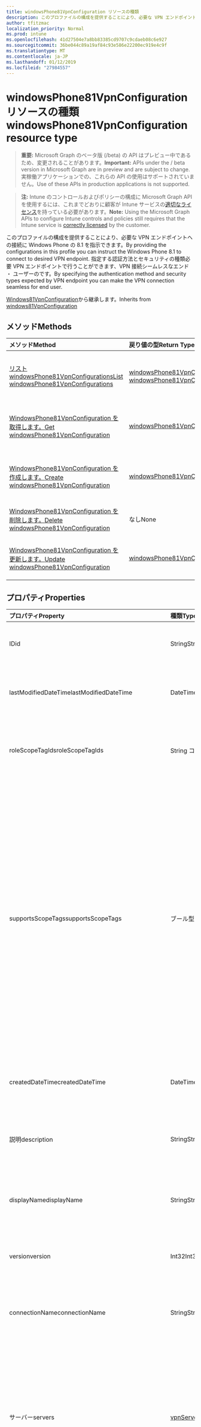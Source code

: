 ```yaml
---
title: windowsPhone81VpnConfiguration リソースの種類
description: このプロファイルの構成を提供することにより、必要な VPN エンドポイントへの接続に Windows Phone の 8.1 を指示できます。 指定する認証方法とセキュリティの種類必要 VPN エンドポイントで行うことができます、VPN 接続シームレスなエンド ・ ユーザーのです。
author: tfitzmac
localization_priority: Normal
ms.prod: intune
ms.openlocfilehash: 41d27504e7a8bb83385cd9707c9cdaeb08c6e927
ms.sourcegitcommit: 36be044c89a19af84c93e586e22200ec919e4c9f
ms.translationtype: MT
ms.contentlocale: ja-JP
ms.lasthandoff: 01/12/2019
ms.locfileid: "27984557"
---
```

# <a name="windowsphone81vpnconfiguration-resource-type"></a><span data-ttu-id="415b3-104">windowsPhone81VpnConfiguration リソースの種類</span><span class="sxs-lookup"><span data-stu-id="415b3-104">windowsPhone81VpnConfiguration resource type</span></span>

> <span data-ttu-id="415b3-105">**重要:** Microsoft Graph のベータ版 (/beta) の API はプレビュー中であるため、変更されることがあります。</span><span class="sxs-lookup"><span data-stu-id="415b3-105">**Important:** APIs under the / beta version in Microsoft Graph are in preview and are subject to change.</span></span> <span data-ttu-id="415b3-106">実稼働アプリケーションでの、これらの API の使用はサポートされていません。</span><span class="sxs-lookup"><span data-stu-id="415b3-106">Use of these APIs in production applications is not supported.</span></span>

> <span data-ttu-id="415b3-107">**注:** Intune のコントロールおよびポリシーの構成に Microsoft Graph API を使用するには、これまでどおりに顧客が Intune サービスの[適切なライセンス](https://go.microsoft.com/fwlink/?linkid=839381)を持っている必要があります。</span><span class="sxs-lookup"><span data-stu-id="415b3-107">**Note:** Using the Microsoft Graph APIs to configure Intune controls and policies still requires that the Intune service is [correctly licensed](https://go.microsoft.com/fwlink/?linkid=839381) by the customer.</span></span>

<span data-ttu-id="415b3-108">このプロファイルの構成を提供することにより、必要な VPN エンドポイントへの接続に Windows Phone の 8.1 を指示できます。</span><span class="sxs-lookup"><span data-stu-id="415b3-108">By providing the configurations in this profile you can instruct the Windows Phone 8.1 to connect to desired VPN endpoint.</span></span> <span data-ttu-id="415b3-109">指定する認証方法とセキュリティの種類必要 VPN エンドポイントで行うことができます、VPN 接続シームレスなエンド ・ ユーザーのです。</span><span class="sxs-lookup"><span data-stu-id="415b3-109">By specifying the authentication method and security types expected by VPN endpoint you can make the VPN connection seamless for end user.</span></span>

<span data-ttu-id="415b3-110">[Windows81VpnConfiguration](../resources/intune-deviceconfig-windows81vpnconfiguration.md)から継承します。</span><span class="sxs-lookup"><span data-stu-id="415b3-110">Inherits from [windows81VpnConfiguration](../resources/intune-deviceconfig-windows81vpnconfiguration.md)</span></span>

## <a name="methods"></a><span data-ttu-id="415b3-111">メソッド</span><span class="sxs-lookup"><span data-stu-id="415b3-111">Methods</span></span>
|<span data-ttu-id="415b3-112">メソッド</span><span class="sxs-lookup"><span data-stu-id="415b3-112">Method</span></span>|<span data-ttu-id="415b3-113">戻り値の型</span><span class="sxs-lookup"><span data-stu-id="415b3-113">Return Type</span></span>|<span data-ttu-id="415b3-114">説明</span><span class="sxs-lookup"><span data-stu-id="415b3-114">Description</span></span>|
|:---|:---|:---|
|[<span data-ttu-id="415b3-115">リスト windowsPhone81VpnConfigurations</span><span class="sxs-lookup"><span data-stu-id="415b3-115">List windowsPhone81VpnConfigurations</span></span>](../api/intune-deviceconfig-windowsphone81vpnconfiguration-list.md)|<span data-ttu-id="415b3-116">[windowsPhone81VpnConfiguration](../resources/intune-deviceconfig-windowsphone81vpnconfiguration.md)コレクション</span><span class="sxs-lookup"><span data-stu-id="415b3-116">[windowsPhone81VpnConfiguration](../resources/intune-deviceconfig-windowsphone81vpnconfiguration.md) collection</span></span>|<span data-ttu-id="415b3-117">[WindowsPhone81VpnConfiguration](../resources/intune-deviceconfig-windowsphone81vpnconfiguration.md)オブジェクトのプロパティと関係を一覧表示します。</span><span class="sxs-lookup"><span data-stu-id="415b3-117">List properties and relationships of the [windowsPhone81VpnConfiguration](../resources/intune-deviceconfig-windowsphone81vpnconfiguration.md) objects.</span></span>|
|[<span data-ttu-id="415b3-118">WindowsPhone81VpnConfiguration を取得します。</span><span class="sxs-lookup"><span data-stu-id="415b3-118">Get windowsPhone81VpnConfiguration</span></span>](../api/intune-deviceconfig-windowsphone81vpnconfiguration-get.md)|[<span data-ttu-id="415b3-119">windowsPhone81VpnConfiguration</span><span class="sxs-lookup"><span data-stu-id="415b3-119">windowsPhone81VpnConfiguration</span></span>](../resources/intune-deviceconfig-windowsphone81vpnconfiguration.md)|<span data-ttu-id="415b3-120">[WindowsPhone81VpnConfiguration](../resources/intune-deviceconfig-windowsphone81vpnconfiguration.md)オブジェクトのプロパティと関係を参照してください。</span><span class="sxs-lookup"><span data-stu-id="415b3-120">Read properties and relationships of the [windowsPhone81VpnConfiguration](../resources/intune-deviceconfig-windowsphone81vpnconfiguration.md) object.</span></span>|
|[<span data-ttu-id="415b3-121">WindowsPhone81VpnConfiguration を作成します。</span><span class="sxs-lookup"><span data-stu-id="415b3-121">Create windowsPhone81VpnConfiguration</span></span>](../api/intune-deviceconfig-windowsphone81vpnconfiguration-create.md)|[<span data-ttu-id="415b3-122">windowsPhone81VpnConfiguration</span><span class="sxs-lookup"><span data-stu-id="415b3-122">windowsPhone81VpnConfiguration</span></span>](../resources/intune-deviceconfig-windowsphone81vpnconfiguration.md)|<span data-ttu-id="415b3-123">新しい[windowsPhone81VpnConfiguration](../resources/intune-deviceconfig-windowsphone81vpnconfiguration.md)オブジェクトを作成します。</span><span class="sxs-lookup"><span data-stu-id="415b3-123">Create a new [windowsPhone81VpnConfiguration](../resources/intune-deviceconfig-windowsphone81vpnconfiguration.md) object.</span></span>|
|[<span data-ttu-id="415b3-124">WindowsPhone81VpnConfiguration を削除します。</span><span class="sxs-lookup"><span data-stu-id="415b3-124">Delete windowsPhone81VpnConfiguration</span></span>](../api/intune-deviceconfig-windowsphone81vpnconfiguration-delete.md)|<span data-ttu-id="415b3-125">なし</span><span class="sxs-lookup"><span data-stu-id="415b3-125">None</span></span>|<span data-ttu-id="415b3-126">の[windowsPhone81VpnConfiguration](../resources/intune-deviceconfig-windowsphone81vpnconfiguration.md)を削除します。</span><span class="sxs-lookup"><span data-stu-id="415b3-126">Deletes a [windowsPhone81VpnConfiguration](../resources/intune-deviceconfig-windowsphone81vpnconfiguration.md).</span></span>|
|[<span data-ttu-id="415b3-127">WindowsPhone81VpnConfiguration を更新します。</span><span class="sxs-lookup"><span data-stu-id="415b3-127">Update windowsPhone81VpnConfiguration</span></span>](../api/intune-deviceconfig-windowsphone81vpnconfiguration-update.md)|[<span data-ttu-id="415b3-128">windowsPhone81VpnConfiguration</span><span class="sxs-lookup"><span data-stu-id="415b3-128">windowsPhone81VpnConfiguration</span></span>](../resources/intune-deviceconfig-windowsphone81vpnconfiguration.md)|<span data-ttu-id="415b3-129">[WindowsPhone81VpnConfiguration](../resources/intune-deviceconfig-windowsphone81vpnconfiguration.md)オブジェクトのプロパティを更新します。</span><span class="sxs-lookup"><span data-stu-id="415b3-129">Update the properties of a [windowsPhone81VpnConfiguration](../resources/intune-deviceconfig-windowsphone81vpnconfiguration.md) object.</span></span>|

## <a name="properties"></a><span data-ttu-id="415b3-130">プロパティ</span><span class="sxs-lookup"><span data-stu-id="415b3-130">Properties</span></span>
|<span data-ttu-id="415b3-131">プロパティ</span><span class="sxs-lookup"><span data-stu-id="415b3-131">Property</span></span>|<span data-ttu-id="415b3-132">種類</span><span class="sxs-lookup"><span data-stu-id="415b3-132">Type</span></span>|<span data-ttu-id="415b3-133">説明</span><span class="sxs-lookup"><span data-stu-id="415b3-133">Description</span></span>|
|:---|:---|:---|
|<span data-ttu-id="415b3-134">ID</span><span class="sxs-lookup"><span data-stu-id="415b3-134">id</span></span>|<span data-ttu-id="415b3-135">String</span><span class="sxs-lookup"><span data-stu-id="415b3-135">String</span></span>|<span data-ttu-id="415b3-136">エンティティのキー。</span><span class="sxs-lookup"><span data-stu-id="415b3-136">Key of the entity.</span></span> <span data-ttu-id="415b3-137">[deviceConfiguration](../resources/intune-deviceconfig-deviceconfiguration.md) から継承します</span><span class="sxs-lookup"><span data-stu-id="415b3-137">Inherited from [deviceConfiguration](../resources/intune-deviceconfig-deviceconfiguration.md)</span></span>|
|<span data-ttu-id="415b3-138">lastModifiedDateTime</span><span class="sxs-lookup"><span data-stu-id="415b3-138">lastModifiedDateTime</span></span>|<span data-ttu-id="415b3-139">DateTimeOffset</span><span class="sxs-lookup"><span data-stu-id="415b3-139">DateTimeOffset</span></span>|<span data-ttu-id="415b3-140">オブジェクトが最後に変更された DateTime。</span><span class="sxs-lookup"><span data-stu-id="415b3-140">DateTime the object was last modified.</span></span> <span data-ttu-id="415b3-141">[deviceConfiguration](../resources/intune-deviceconfig-deviceconfiguration.md) から継承します</span><span class="sxs-lookup"><span data-stu-id="415b3-141">Inherited from [deviceConfiguration](../resources/intune-deviceconfig-deviceconfiguration.md)</span></span>|
|<span data-ttu-id="415b3-142">roleScopeTagIds</span><span class="sxs-lookup"><span data-stu-id="415b3-142">roleScopeTagIds</span></span>|<span data-ttu-id="415b3-143">String コレクション</span><span class="sxs-lookup"><span data-stu-id="415b3-143">String collection</span></span>|<span data-ttu-id="415b3-144">このエンティティ インスタンスのスコープのタグのリストです。</span><span class="sxs-lookup"><span data-stu-id="415b3-144">List of Scope Tags for this Entity instance.</span></span> <span data-ttu-id="415b3-145">[deviceConfiguration](../resources/intune-deviceconfig-deviceconfiguration.md) から継承します</span><span class="sxs-lookup"><span data-stu-id="415b3-145">Inherited from [deviceConfiguration](../resources/intune-deviceconfig-deviceconfiguration.md)</span></span>|
|<span data-ttu-id="415b3-146">supportsScopeTags</span><span class="sxs-lookup"><span data-stu-id="415b3-146">supportsScopeTags</span></span>|<span data-ttu-id="415b3-147">ブール型</span><span class="sxs-lookup"><span data-stu-id="415b3-147">Boolean</span></span>|<span data-ttu-id="415b3-148">デバイスの構成を基になるスコープのタグの割り当てをサポートしているかどうかを示します。</span><span class="sxs-lookup"><span data-stu-id="415b3-148">Indicates whether or not the underlying Device Configuration supports the assignment of scope tags.</span></span> <span data-ttu-id="415b3-149">この値が false であり、エンティティをスコープ指定されたユーザーには表示されませんがある場合、ScopeTags プロパティに割り当てることは許可されていません。</span><span class="sxs-lookup"><span data-stu-id="415b3-149">Assigning to the ScopeTags property is not allowed when this value is false and entities will not be visible to scoped users.</span></span> <span data-ttu-id="415b3-150">これは、Silverlight で作成されたレガシ ポリシーに対して発生し、削除して、Azure ポータル内のポリシーを再作成することで解決できます。</span><span class="sxs-lookup"><span data-stu-id="415b3-150">This occurs for Legacy policies created in Silverlight and can be resolved by deleting and recreating the policy in the Azure Portal.</span></span> <span data-ttu-id="415b3-151">このプロパティは読み取りのみ可能です。</span><span class="sxs-lookup"><span data-stu-id="415b3-151">This property is read-only.</span></span> <span data-ttu-id="415b3-152">[deviceConfiguration](../resources/intune-deviceconfig-deviceconfiguration.md) から継承します</span><span class="sxs-lookup"><span data-stu-id="415b3-152">Inherited from [deviceConfiguration](../resources/intune-deviceconfig-deviceconfiguration.md)</span></span>|
|<span data-ttu-id="415b3-153">createdDateTime</span><span class="sxs-lookup"><span data-stu-id="415b3-153">createdDateTime</span></span>|<span data-ttu-id="415b3-154">DateTimeOffset</span><span class="sxs-lookup"><span data-stu-id="415b3-154">DateTimeOffset</span></span>|<span data-ttu-id="415b3-155">オブジェクトが作成された DateTime。</span><span class="sxs-lookup"><span data-stu-id="415b3-155">DateTime the object was created.</span></span> <span data-ttu-id="415b3-156">[deviceConfiguration](../resources/intune-deviceconfig-deviceconfiguration.md) から継承します</span><span class="sxs-lookup"><span data-stu-id="415b3-156">Inherited from [deviceConfiguration](../resources/intune-deviceconfig-deviceconfiguration.md)</span></span>|
|<span data-ttu-id="415b3-157">説明</span><span class="sxs-lookup"><span data-stu-id="415b3-157">description</span></span>|<span data-ttu-id="415b3-158">String</span><span class="sxs-lookup"><span data-stu-id="415b3-158">String</span></span>|<span data-ttu-id="415b3-159">デバイス構成について管理者が提供した説明。</span><span class="sxs-lookup"><span data-stu-id="415b3-159">Admin provided description of the Device Configuration.</span></span> <span data-ttu-id="415b3-160">[deviceConfiguration](../resources/intune-deviceconfig-deviceconfiguration.md) から継承します</span><span class="sxs-lookup"><span data-stu-id="415b3-160">Inherited from [deviceConfiguration](../resources/intune-deviceconfig-deviceconfiguration.md)</span></span>|
|<span data-ttu-id="415b3-161">displayName</span><span class="sxs-lookup"><span data-stu-id="415b3-161">displayName</span></span>|<span data-ttu-id="415b3-162">String</span><span class="sxs-lookup"><span data-stu-id="415b3-162">String</span></span>|<span data-ttu-id="415b3-163">デバイス構成について管理者が指定した名前。</span><span class="sxs-lookup"><span data-stu-id="415b3-163">Admin provided name of the device configuration.</span></span> <span data-ttu-id="415b3-164">[deviceConfiguration](../resources/intune-deviceconfig-deviceconfiguration.md) から継承します</span><span class="sxs-lookup"><span data-stu-id="415b3-164">Inherited from [deviceConfiguration](../resources/intune-deviceconfig-deviceconfiguration.md)</span></span>|
|<span data-ttu-id="415b3-165">version</span><span class="sxs-lookup"><span data-stu-id="415b3-165">version</span></span>|<span data-ttu-id="415b3-166">Int32</span><span class="sxs-lookup"><span data-stu-id="415b3-166">Int32</span></span>|<span data-ttu-id="415b3-167">デバイス構成のバージョン。</span><span class="sxs-lookup"><span data-stu-id="415b3-167">Version of the device configuration.</span></span> <span data-ttu-id="415b3-168">[deviceConfiguration](../resources/intune-deviceconfig-deviceconfiguration.md) から継承します</span><span class="sxs-lookup"><span data-stu-id="415b3-168">Inherited from [deviceConfiguration](../resources/intune-deviceconfig-deviceconfiguration.md)</span></span>|
|<span data-ttu-id="415b3-169">connectionName</span><span class="sxs-lookup"><span data-stu-id="415b3-169">connectionName</span></span>|<span data-ttu-id="415b3-170">String</span><span class="sxs-lookup"><span data-stu-id="415b3-170">String</span></span>|<span data-ttu-id="415b3-171">接続名がユーザーに表示されます。</span><span class="sxs-lookup"><span data-stu-id="415b3-171">Connection name displayed to the user.</span></span> <span data-ttu-id="415b3-172">[WindowsVpnConfiguration](../resources/intune-deviceconfig-windowsvpnconfiguration.md)から継承されました。</span><span class="sxs-lookup"><span data-stu-id="415b3-172">Inherited from [windowsVpnConfiguration](../resources/intune-deviceconfig-windowsvpnconfiguration.md)</span></span>|
|<span data-ttu-id="415b3-173">サーバー</span><span class="sxs-lookup"><span data-stu-id="415b3-173">servers</span></span>|<span data-ttu-id="415b3-174">[vpnServer](../resources/intune-deviceconfig-vpnserver.md)コレクション</span><span class="sxs-lookup"><span data-stu-id="415b3-174">[vpnServer](../resources/intune-deviceconfig-vpnserver.md) collection</span></span>|<span data-ttu-id="415b3-175">ネットワーク上の VPN サーバーの一覧です。</span><span class="sxs-lookup"><span data-stu-id="415b3-175">List of VPN Servers on the network.</span></span> <span data-ttu-id="415b3-176">エンド ・ ユーザーがこれらのネットワークの場所にアクセスできることを確認します。</span><span class="sxs-lookup"><span data-stu-id="415b3-176">Make sure end users can access these network locations.</span></span> <span data-ttu-id="415b3-177">このコレクションには、最大で 500 個の要素を含めることができます。</span><span class="sxs-lookup"><span data-stu-id="415b3-177">This collection can contain a maximum of 500 elements.</span></span> <span data-ttu-id="415b3-178">[WindowsVpnConfiguration](../resources/intune-deviceconfig-windowsvpnconfiguration.md)から継承されました。</span><span class="sxs-lookup"><span data-stu-id="415b3-178">Inherited from [windowsVpnConfiguration](../resources/intune-deviceconfig-windowsvpnconfiguration.md)</span></span>|
|<span data-ttu-id="415b3-179">customXml</span><span class="sxs-lookup"><span data-stu-id="415b3-179">customXml</span></span>|<span data-ttu-id="415b3-180">Binary</span><span class="sxs-lookup"><span data-stu-id="415b3-180">Binary</span></span>|<span data-ttu-id="415b3-181">VPN 接続を構成するユーザー設定の XML コマンドです。</span><span class="sxs-lookup"><span data-stu-id="415b3-181">Custom XML commands that configures the VPN connection.</span></span> <span data-ttu-id="415b3-182">(UTF8 でエンコードされたバイト配列)[WindowsVpnConfiguration](../resources/intune-deviceconfig-windowsvpnconfiguration.md)から継承されました。</span><span class="sxs-lookup"><span data-stu-id="415b3-182">(UTF8 encoded byte array) Inherited from [windowsVpnConfiguration](../resources/intune-deviceconfig-windowsvpnconfiguration.md)</span></span>|
|<span data-ttu-id="415b3-183">applyOnlyToWindows81</span><span class="sxs-lookup"><span data-stu-id="415b3-183">applyOnlyToWindows81</span></span>|<span data-ttu-id="415b3-184">Boolean</span><span class="sxs-lookup"><span data-stu-id="415b3-184">Boolean</span></span>|<span data-ttu-id="415b3-185">このポリシーを Windows 8.1 にのみ適用するかどうかを示す値。</span><span class="sxs-lookup"><span data-stu-id="415b3-185">Value indicating whether this policy only applies to Windows 8.1.</span></span> <span data-ttu-id="415b3-186">このプロパティは読み取り専用です。</span><span class="sxs-lookup"><span data-stu-id="415b3-186">This property is read-only.</span></span> <span data-ttu-id="415b3-187">[Windows81VpnConfiguration](../resources/intune-deviceconfig-windows81vpnconfiguration.md)から継承されました。</span><span class="sxs-lookup"><span data-stu-id="415b3-187">Inherited from [windows81VpnConfiguration](../resources/intune-deviceconfig-windows81vpnconfiguration.md)</span></span>|
|<span data-ttu-id="415b3-188">接続タイプ</span><span class="sxs-lookup"><span data-stu-id="415b3-188">connectionType</span></span>|[<span data-ttu-id="415b3-189">windowsVpnConnectionType</span><span class="sxs-lookup"><span data-stu-id="415b3-189">windowsVpnConnectionType</span></span>](../resources/intune-deviceconfig-windowsvpnconnectiontype.md)|<span data-ttu-id="415b3-190">接続の種類です。</span><span class="sxs-lookup"><span data-stu-id="415b3-190">Connection type.</span></span> <span data-ttu-id="415b3-191">[Windows81VpnConfiguration](../resources/intune-deviceconfig-windows81vpnconfiguration.md)から継承されます。</span><span class="sxs-lookup"><span data-stu-id="415b3-191">Inherited from [windows81VpnConfiguration](../resources/intune-deviceconfig-windows81vpnconfiguration.md).</span></span> <span data-ttu-id="415b3-192">可能な値は、`pulseSecure`、`f5EdgeClient`、`dellSonicWallMobileConnect`、`checkPointCapsuleVpn` です。</span><span class="sxs-lookup"><span data-stu-id="415b3-192">Possible values are: `pulseSecure`, `f5EdgeClient`, `dellSonicWallMobileConnect`, `checkPointCapsuleVpn`.</span></span>|
|<span data-ttu-id="415b3-193">loginGroupOrDomain</span><span class="sxs-lookup"><span data-stu-id="415b3-193">loginGroupOrDomain</span></span>|<span data-ttu-id="415b3-194">String</span><span class="sxs-lookup"><span data-stu-id="415b3-194">String</span></span>|<span data-ttu-id="415b3-195">ログイン グループまたは Dell SonicWALL のモバイル接続する接続の種類が設定されている場合はドメインです。</span><span class="sxs-lookup"><span data-stu-id="415b3-195">Login group or domain when connection type is set to Dell SonicWALL Mobile Connection.</span></span> <span data-ttu-id="415b3-196">[Windows81VpnConfiguration](../resources/intune-deviceconfig-windows81vpnconfiguration.md)から継承されました。</span><span class="sxs-lookup"><span data-stu-id="415b3-196">Inherited from [windows81VpnConfiguration](../resources/intune-deviceconfig-windows81vpnconfiguration.md)</span></span>|
|<span data-ttu-id="415b3-197">enableSplitTunneling</span><span class="sxs-lookup"><span data-stu-id="415b3-197">enableSplitTunneling</span></span>|<span data-ttu-id="415b3-198">ブール型</span><span class="sxs-lookup"><span data-stu-id="415b3-198">Boolean</span></span>|<span data-ttu-id="415b3-199">分割は、VPN のトンネリングを有効にします。</span><span class="sxs-lookup"><span data-stu-id="415b3-199">Enable split tunneling for the VPN.</span></span> <span data-ttu-id="415b3-200">[Windows81VpnConfiguration](../resources/intune-deviceconfig-windows81vpnconfiguration.md)から継承されました。</span><span class="sxs-lookup"><span data-stu-id="415b3-200">Inherited from [windows81VpnConfiguration](../resources/intune-deviceconfig-windows81vpnconfiguration.md)</span></span>|
|<span data-ttu-id="415b3-201">proxyServer</span><span class="sxs-lookup"><span data-stu-id="415b3-201">proxyServer</span></span>|[<span data-ttu-id="415b3-202">windows81VpnProxyServer</span><span class="sxs-lookup"><span data-stu-id="415b3-202">windows81VpnProxyServer</span></span>](../resources/intune-deviceconfig-windows81vpnproxyserver.md)|<span data-ttu-id="415b3-203">プロキシ サーバーです。</span><span class="sxs-lookup"><span data-stu-id="415b3-203">Proxy Server.</span></span> <span data-ttu-id="415b3-204">[Windows81VpnConfiguration](../resources/intune-deviceconfig-windows81vpnconfiguration.md)から継承されました。</span><span class="sxs-lookup"><span data-stu-id="415b3-204">Inherited from [windows81VpnConfiguration](../resources/intune-deviceconfig-windows81vpnconfiguration.md)</span></span>|
|<span data-ttu-id="415b3-205">bypassVpnOnCompanyWifi</span><span class="sxs-lookup"><span data-stu-id="415b3-205">bypassVpnOnCompanyWifi</span></span>|<span data-ttu-id="415b3-206">ブール型</span><span class="sxs-lookup"><span data-stu-id="415b3-206">Boolean</span></span>|<span data-ttu-id="415b3-207">Wi-fi の会社に VPN をバイパスします。</span><span class="sxs-lookup"><span data-stu-id="415b3-207">Bypass VPN on company Wi-Fi.</span></span>|
|<span data-ttu-id="415b3-208">bypassVpnOnHomeWifi</span><span class="sxs-lookup"><span data-stu-id="415b3-208">bypassVpnOnHomeWifi</span></span>|<span data-ttu-id="415b3-209">ブール型</span><span class="sxs-lookup"><span data-stu-id="415b3-209">Boolean</span></span>|<span data-ttu-id="415b3-210">ホーム Wi-fi で VPN を使用しません。</span><span class="sxs-lookup"><span data-stu-id="415b3-210">Bypass VPN on home Wi-Fi.</span></span>|
|<span data-ttu-id="415b3-211">authenticationMethod</span><span class="sxs-lookup"><span data-stu-id="415b3-211">authenticationMethod</span></span>|[<span data-ttu-id="415b3-212">vpnAuthenticationMethod</span><span class="sxs-lookup"><span data-stu-id="415b3-212">vpnAuthenticationMethod</span></span>](../resources/intune-deviceconfig-vpnauthenticationmethod.md)|<span data-ttu-id="415b3-213">認証方法です。</span><span class="sxs-lookup"><span data-stu-id="415b3-213">Authentication method.</span></span> <span data-ttu-id="415b3-214">使用可能な値は、`certificate`、`usernameAndPassword` です。</span><span class="sxs-lookup"><span data-stu-id="415b3-214">Possible values are: `certificate`, `usernameAndPassword`.</span></span>|
|<span data-ttu-id="415b3-215">rememberUserCredentials</span><span class="sxs-lookup"><span data-stu-id="415b3-215">rememberUserCredentials</span></span>|<span data-ttu-id="415b3-216">ブール型</span><span class="sxs-lookup"><span data-stu-id="415b3-216">Boolean</span></span>|<span data-ttu-id="415b3-217">ユーザーの資格情報を覚えておいてください。</span><span class="sxs-lookup"><span data-stu-id="415b3-217">Remember user credentials.</span></span>|
|<span data-ttu-id="415b3-218">dnsSuffixSearchList</span><span class="sxs-lookup"><span data-stu-id="415b3-218">dnsSuffixSearchList</span></span>|<span data-ttu-id="415b3-219">String コレクション</span><span class="sxs-lookup"><span data-stu-id="415b3-219">String collection</span></span>|<span data-ttu-id="415b3-220">DNS サフィックス検索一覧です。</span><span class="sxs-lookup"><span data-stu-id="415b3-220">DNS suffix search list.</span></span>|

## <a name="relationships"></a><span data-ttu-id="415b3-221">リレーションシップ</span><span class="sxs-lookup"><span data-stu-id="415b3-221">Relationships</span></span>
|<span data-ttu-id="415b3-222">リレーションシップ</span><span class="sxs-lookup"><span data-stu-id="415b3-222">Relationship</span></span>|<span data-ttu-id="415b3-223">型</span><span class="sxs-lookup"><span data-stu-id="415b3-223">Type</span></span>|<span data-ttu-id="415b3-224">説明</span><span class="sxs-lookup"><span data-stu-id="415b3-224">Description</span></span>|
|:---|:---|:---|
|<span data-ttu-id="415b3-225">groupAssignments</span><span class="sxs-lookup"><span data-stu-id="415b3-225">groupAssignments</span></span>|<span data-ttu-id="415b3-226">[deviceConfigurationGroupAssignment](../resources/intune-deviceconfig-deviceconfigurationgroupassignment.md)コレクション</span><span class="sxs-lookup"><span data-stu-id="415b3-226">[deviceConfigurationGroupAssignment](../resources/intune-deviceconfig-deviceconfigurationgroupassignment.md) collection</span></span>|<span data-ttu-id="415b3-227">デバイスの構成プロファイルのグループ割り当てのリストです。</span><span class="sxs-lookup"><span data-stu-id="415b3-227">The list of group assignments for the device configuration profile.</span></span> <span data-ttu-id="415b3-228">[deviceConfiguration](../resources/intune-deviceconfig-deviceconfiguration.md) から継承します</span><span class="sxs-lookup"><span data-stu-id="415b3-228">Inherited from [deviceConfiguration](../resources/intune-deviceconfig-deviceconfiguration.md)</span></span>|
|<span data-ttu-id="415b3-229">assignments</span><span class="sxs-lookup"><span data-stu-id="415b3-229">assignments</span></span>|<span data-ttu-id="415b3-230">[deviceConfigurationAssignment](../resources/intune-deviceconfig-deviceconfigurationassignment.md) コレクション</span><span class="sxs-lookup"><span data-stu-id="415b3-230">[deviceConfigurationAssignment](../resources/intune-deviceconfig-deviceconfigurationassignment.md) collection</span></span>|<span data-ttu-id="415b3-231">デバイスの構成プロファイルの割り当てのリスト。</span><span class="sxs-lookup"><span data-stu-id="415b3-231">The list of assignments for the device configuration profile.</span></span> <span data-ttu-id="415b3-232">[deviceConfiguration](../resources/intune-deviceconfig-deviceconfiguration.md) から継承します</span><span class="sxs-lookup"><span data-stu-id="415b3-232">Inherited from [deviceConfiguration](../resources/intune-deviceconfig-deviceconfiguration.md)</span></span>|
|<span data-ttu-id="415b3-233">deviceStatuses</span><span class="sxs-lookup"><span data-stu-id="415b3-233">deviceStatuses</span></span>|<span data-ttu-id="415b3-234">[deviceConfigurationDeviceStatus](../resources/intune-deviceconfig-deviceconfigurationdevicestatus.md) コレクション</span><span class="sxs-lookup"><span data-stu-id="415b3-234">[deviceConfigurationDeviceStatus](../resources/intune-deviceconfig-deviceconfigurationdevicestatus.md) collection</span></span>|<span data-ttu-id="415b3-235">デバイスごとのデバイス構成のインストール状況。</span><span class="sxs-lookup"><span data-stu-id="415b3-235">Device configuration installation status by device.</span></span> <span data-ttu-id="415b3-236">[deviceConfiguration](../resources/intune-deviceconfig-deviceconfiguration.md) から継承します</span><span class="sxs-lookup"><span data-stu-id="415b3-236">Inherited from [deviceConfiguration](../resources/intune-deviceconfig-deviceconfiguration.md)</span></span>|
|<span data-ttu-id="415b3-237">userStatuses</span><span class="sxs-lookup"><span data-stu-id="415b3-237">userStatuses</span></span>|<span data-ttu-id="415b3-238">[deviceConfigurationUserStatus](../resources/intune-deviceconfig-deviceconfigurationuserstatus.md) コレクション</span><span class="sxs-lookup"><span data-stu-id="415b3-238">[deviceConfigurationUserStatus](../resources/intune-deviceconfig-deviceconfigurationuserstatus.md) collection</span></span>|<span data-ttu-id="415b3-239">ユーザーごとのデバイス構成のインストール状態です。</span><span class="sxs-lookup"><span data-stu-id="415b3-239">Device configuration installation status by user.</span></span> <span data-ttu-id="415b3-240">[deviceConfiguration](../resources/intune-deviceconfig-deviceconfiguration.md) から継承します</span><span class="sxs-lookup"><span data-stu-id="415b3-240">Inherited from [deviceConfiguration](../resources/intune-deviceconfig-deviceconfiguration.md)</span></span>|
|<span data-ttu-id="415b3-241">deviceStatusOverview</span><span class="sxs-lookup"><span data-stu-id="415b3-241">deviceStatusOverview</span></span>|[<span data-ttu-id="415b3-242">deviceConfigurationDeviceOverview</span><span class="sxs-lookup"><span data-stu-id="415b3-242">deviceConfigurationDeviceOverview</span></span>](../resources/intune-deviceconfig-deviceconfigurationdeviceoverview.md)|<span data-ttu-id="415b3-243">デバイス構成のデバイス状態の概要 ([deviceConfiguration](../resources/intune-deviceconfig-deviceconfiguration.md) から継承)</span><span class="sxs-lookup"><span data-stu-id="415b3-243">Device Configuration devices status overview Inherited from [deviceConfiguration](../resources/intune-deviceconfig-deviceconfiguration.md)</span></span>|
|<span data-ttu-id="415b3-244">userStatusOverview</span><span class="sxs-lookup"><span data-stu-id="415b3-244">userStatusOverview</span></span>|[<span data-ttu-id="415b3-245">deviceConfigurationUserOverview</span><span class="sxs-lookup"><span data-stu-id="415b3-245">deviceConfigurationUserOverview</span></span>](../resources/intune-deviceconfig-deviceconfigurationuseroverview.md)|<span data-ttu-id="415b3-246">デバイス構成のユーザー状態の概要 ([deviceConfiguration](../resources/intune-deviceconfig-deviceconfiguration.md) から継承)</span><span class="sxs-lookup"><span data-stu-id="415b3-246">Device Configuration users status overview Inherited from [deviceConfiguration](../resources/intune-deviceconfig-deviceconfiguration.md)</span></span>|
|<span data-ttu-id="415b3-247">deviceSettingStateSummaries</span><span class="sxs-lookup"><span data-stu-id="415b3-247">deviceSettingStateSummaries</span></span>|<span data-ttu-id="415b3-248">[settingStateDeviceSummary](../resources/intune-deviceconfig-settingstatedevicesummary.md) コレクション</span><span class="sxs-lookup"><span data-stu-id="415b3-248">[settingStateDeviceSummary](../resources/intune-deviceconfig-settingstatedevicesummary.md) collection</span></span>|<span data-ttu-id="415b3-249">デバイス構成設定状態のデバイスの要約 ([deviceConfiguration](../resources/intune-deviceconfig-deviceconfiguration.md) から継承)</span><span class="sxs-lookup"><span data-stu-id="415b3-249">Device Configuration Setting State Device Summary Inherited from [deviceConfiguration](../resources/intune-deviceconfig-deviceconfiguration.md)</span></span>|
|<span data-ttu-id="415b3-250">identityCertificate</span><span class="sxs-lookup"><span data-stu-id="415b3-250">identityCertificate</span></span>|[<span data-ttu-id="415b3-251">windowsPhone81CertificateProfileBase</span><span class="sxs-lookup"><span data-stu-id="415b3-251">windowsPhone81CertificateProfileBase</span></span>](../resources/intune-deviceconfig-windowsphone81certificateprofilebase.md)|<span data-ttu-id="415b3-252">認証は、証明書とクライアントの認証に証明します。</span><span class="sxs-lookup"><span data-stu-id="415b3-252">Identity certificate for client authentication when authentication method is certificate.</span></span>|

## <a name="json-representation"></a><span data-ttu-id="415b3-253">JSON 表記</span><span class="sxs-lookup"><span data-stu-id="415b3-253">JSON Representation</span></span>
<span data-ttu-id="415b3-254">以下は、リソースの JSON 表記です。</span><span class="sxs-lookup"><span data-stu-id="415b3-254">Here is a JSON representation of the resource.</span></span>
<!-- {
  "blockType": "resource",
  "keyProperty": "id",
  "@odata.type": "microsoft.graph.windowsPhone81VpnConfiguration"
}
-->
``` json
{
  "@odata.type": "#microsoft.graph.windowsPhone81VpnConfiguration",
  "id": "String (identifier)",
  "lastModifiedDateTime": "String (timestamp)",
  "roleScopeTagIds": [
    "String"
  ],
  "supportsScopeTags": true,
  "createdDateTime": "String (timestamp)",
  "description": "String",
  "displayName": "String",
  "version": 1024,
  "connectionName": "String",
  "servers": [
    {
      "@odata.type": "microsoft.graph.vpnServer",
      "description": "String",
      "address": "String",
      "isDefaultServer": true
    }
  ],
  "customXml": "binary",
  "applyOnlyToWindows81": true,
  "connectionType": "String",
  "loginGroupOrDomain": "String",
  "enableSplitTunneling": true,
  "proxyServer": {
    "@odata.type": "microsoft.graph.windows81VpnProxyServer",
    "automaticConfigurationScriptUrl": "String",
    "address": "String",
    "port": 1024,
    "automaticallyDetectProxySettings": true,
    "bypassProxyServerForLocalAddress": true
  },
  "bypassVpnOnCompanyWifi": true,
  "bypassVpnOnHomeWifi": true,
  "authenticationMethod": "String",
  "rememberUserCredentials": true,
  "dnsSuffixSearchList": [
    "String"
  ]
}
```





